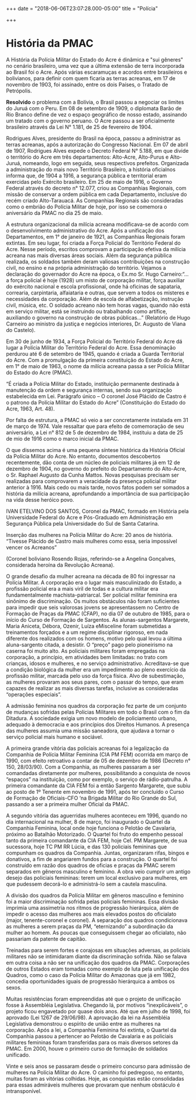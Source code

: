 +++
date = "2018-06-06T23:07:28.000-05:00"
title = "Polícia"

+++
# História da PMAC

A História da Polícia Militar do Estado do Acre é dinâmica e "sui gêneres" no cenário brasileiro, uma vez que a última extensão de terra incorporada ao Brasil foi o Acre. Após várias escaramuças e acordos entre brasileiros e bolivianos, para definir com quem ficaria as terras acreanas, em 17 de novembro de 1903, foi assinado, entre os dois Países, o Tratado de Petrópolis.

**Resolvido** o problema com a Bolívia, o Brasil passou a negociar os limites do Juruá com o Peru. Em 08 de setembro de 1909, o diplomata Barão de Rio Branco define de vez o espaço geográfico de nosso estado, assinando um tratado com o governo peruano.
O Acre passou a ser oficialmente brasileiro através da Lei N° 1.181, de 25 de fevereiro de 1904.

Rodrigues Alves, presidente do Brasil na época, passou a administrar as terras acreanas, após a autorização do Congresso Nacional. Em 07 de abril de 1907, Rodrigues Alves expede o Decreto Federal N° 5.188, em que divide o território do Acre em três departamentos: Alto-Acre, Alto-Purus e Alto-Juruá, nomeando, logo em seguida, seus respectivos prefeitos.
Organizada a administração do mais novo Território Brasileiro, a história oficialnos informa que, de 1904 a 1916, a segurança pública e territorial eram exercidas pelo Exército brasileiro. Em 25 de maio de 1916, o Governo Federal através do decreto n° 12.077, criou as Companhias Regionais, com missão de conservar a ordem pública em cada Departamento, inclusive do recém criado Alto-Tarauacá. As Companhias Regionais são consideradas como o embrião do Polícia Militar de hoje, por isso se comemora o aniversário da PMAC no dia 25 de maio.

A estrutura organizacional da milícia acreana modificava-se de acordo com o desenvolvimento administrativo do Acre. Após a unificação dos Departamentos, em 1° de janeiro de 1921, as Companhias Regionais foram extintas. Em seu lugar, foi criada a Força Policial do Território Federal do Acre.
Nesse período, escritos comprovam a participação efetiva da milícia acreana nas mais diversas áreas sociais. Além da segurança pública realizada, os soldados também deram valiosas contribuições na construção civil, no ensino e na própria administração do território. Vejamos a declaração do governador do Acre na época, o Ex.mo Sr. Hugo Carneiro:“... a força policial é hoje (1928) um misto de corporação militar, força auxiliar do exército nacional e escola profissional, onde há oficinas de sapataria, correaria, carpintaria, alfaiataria e outras, que servem a todos os misteres e necessidades da corporação. Além de escola de alfabetização, instrução civil, música, etc. O soldado acreano não tem horas vagas, quando não está em serviço militar, está se instruindo ou trabalhando como artífice, auxiliando o governo na construção de obras públicas...” (Relatório de Hugo Carneiro ao ministro da justiça e negócios interiores, Dr. Augusto de Viana do Castelo).

Em 30 de junho de 1934, a Força Policial do Território Federal do Acre dá lugar a Polícia Militar do Território Federal do Acre. Essa denominação perdurou até 6 de setembro de 1945, quando é criada a Guarda Territorial do Acre. Com a promulgação da primeira constituição do Estado do Acre, em 1° de maio de 1963, o nome da milícia acreana passa a ser Polícia Militar do Estado do Acre (PMAC).

“É criada a Polícia Militar do Estado, instituição permanente destinada à manutenção da ordem e segurança internas, sendo sua organização estabelecida em Lei. Parágrafo único – O coronel José Plácido de Castro é o patrono da Polícia Militar do Estado do Acre” (Constituição do Estado do Acre, 1963, Art. 48).

Por falta de estrutura, a PMAC só veio a ser concretamente instalada em 31 de março de 1974. Vale ressaltar que para efeito de comemoração de seu aniversário, a Lei n° 812 de 5 de dezembro de 1984, instituiu a data de 25 de mio de 1916 como o marco inicial da PMAC.

O que dissemos acima é uma pequena síntese histórica da História Oficial da Polícia Militar do Acre. No entanto, documentos descobertos recentemente, dão conta de um núcleo de policiais militares já em 12 de dezembro de 1904, no governo do prefeito do Departamento do Alto-Acre, o Sr. Raphael Augusto da Cunha Mattos. Novas pesquisas precisam ser realizadas para comprovarem a veracidade da presença policial militar anterior à 1916. Mais cedo ou mais tarde, novos fatos podem ser somados a história da milícia acreana, aprofundando a importância de sua participação na vida desse heróico povo.

IVAN ETELVINO DOS SANTOS, Coronel da PMAC, formado em História pela Universidade Federal do Acre e Pós-Graduado em Administração em Segurança Pública pela Universidade do Sul de Santa Catarina.

Inserção das mulheres na Polícia Militar do Acre: 20 anos de história.
“Tivesse Plácido de Castro mais mulheres como essa, seria impossível vencer os Acreanos”

(Coronel boliviano Rosendo Rojas, referindo-se a Angelina Gonçalves, considerada heroína da Revolução Acreana).

O grande desafio da mulher acreana na década de 80 foi ingressar na Polícia Militar. A corporação era o lugar mais masculinizado do Estado, a profissão policial era a mais viril de todas e a cultura militar era fundamentalmente machista-patriarcal. Ser policial militar feminina era sinônimo de discriminação.
Os muitos obstáculos não foram suficientes para impedir que seis valorosas jovens se apresentassem no Centro de Formação de Praças da PMAC (CFAP), no dia 07 de outubro de 1985, para o início do Curso de Formação de Sargentos. As alunas-sargentos Margarete, Maria Aniceta, Débora, Ozenir, Luíza eMisceline foram submetidas a treinamentos forçados e a um regime disciplinar rigoroso, em nada diferente dos realizados com os homens, motivo pelo qual levou a última aluna-sargento citada, a desistir. O “preço” pago pelo pioneirismo na caserna foi muito alto.
As policiais militares foram empregadas na corporação, a princípio, em atividades bem limitadas: no trato com crianças, idosos e mulheres, e no serviço administrativo. Acreditava-se que a condição biológica da mulher era um impedimento ao pleno exercício da profissão militar, marcada pelo uso da força física. Alvo de subestimação, as mulheres provaram aos seus pares, com o passar do tempo, que eram capazes de realizar as mais diversas tarefas, inclusive as consideradas “operações especiais”.

A admissão feminina nos quadros da corporação fez parte de um conjunto de mudanças sofridas pelas Polícias Militares em todo o Brasil com o fim da Ditadura. A sociedade exigia um novo modelo de policiamento urbano, adequado à democracia e aos princípios dos Direitos Humanos. A presença das mulheres assumia uma missão saneadora, que ajudava a tornar o serviço policial mais humano e sociável.

A primeira grande vitória das policiais acreanas foi a legalização da Companhia de Polícia Militar Feminina (CIA PM FEM) ocorrida em março de 1990, com efeito retroativo a contar de 05 de dezembro de 1986 (Decreto n° 150, 28/03/90). Com a Companhia, as mulheres passaram a ser comandadas diretamente por mulheres, possibilitando a conquista de novos “espaços” na instituição, como por exemplo, o serviço de rádio-patrulha. A primeira comandante da CIA FEM foi a então Sargento Margarete, que subiu ao posto de 1º Tenente em novembro de 1991, após ter concluído o Curso de Formação de Oficiais-CFO ‘na Brigada Militar do Rio Grande do Sul, passando a ser a primeira mulher Oficial da PMAC.

A segundo vitória das aguerridas mulheres aconteceu em 1996, quando no dia internacional na mulher, 8 de março, foi inaugurado o Quartel da Companhia Feminina, local onde hoje funciona o Pelotão de Cavalaria, próximo ao Batalhão Motorizado. O Quartel foi fruto do empenho pessoal tanto da primeira comandante da CIA FEM, hoje Cel. PM Margarete, de sua sucessora, hoje TC PM RR Lúcia, e das 130 policiais femininas que compunham os quadros da Companhia. Juntas, organizaram rifas, bingos e donativos, a fim de angariarem fundos para a construção.
O quartel foi construído em razão dos quadros de oficias e praças da PMAC serem separados em gêneros masculino e feminino. A obra veio cumprir um antigo desejo das policiais femininas: terem um local exclusivo para mulheres, em que pudessem decorá-lo e administrá-lo sem a cautela masculina.

A divisão dos quadros da Polícia Militar em gêneros masculino e feminino foi a maior discriminação sofrida pelas policiais femininas. Essa divisão imprimia uma assimetria nos ritmos de progressão hierárquica, além de impedir o acesso das mulheres aos mais elevados postos do oficialato (major, tenente-coronel e coronel). A separação dos quadros condicionava as mulheres a serem praças da PM, “eternizando” a subordinação da mulher ao homem. As poucas que conseguissem chegar ao oficialato, não passariam da patente de capitão.

Treinadas para serem fortes e corajosas em situações adversas, as policiais militares não se intimidaram diante da discriminação sofrida. Não se falava em outra coisa a não ser na unificação dos quadros da PMAC. Corporações de outros Estados eram tomadas como exemplo de luta pela unificação dos Quadros, como o caso da Polícia Militar do Amazonas que já em 1982, concedia oportunidades iguais de progressão hierárquica a ambos os sexos.

Muitas resistências foram empreendidas até que o projeto de unificação fosse à Assembléia Legislativa. Chegando lá, por motivos “inexplicáveis”, o projeto ficou engavetado por quase dois anos. Até que em julho de 1998, foi aprovado (Lei 1267 de 29/06/98).
A aprovação da lei na Assembléia Legislativa demonstrou o espírito de união entre as mulheres na corporação. Após a lei, a Companhia Feminina foi extinta, o Quartel da Companhia passou a pertencer ao Pelotão de Cavalaria e as policiais militares femininas foram transferidas para os mais diversos setores da PMAC. Em 2000, houve o primeiro curso de formação de soldados unificado.

Vinte e seis anos se passaram desde o primeiro concurso para admissão de mulheres na Polícia Militar do Acre. O caminho foi pedregoso, no entanto, muitas foram as vitórias colhidas. Hoje, as conquistas estão consolidadas para essas admiráveis mulheres que provaram que nenhum obstáculo é intransponível.